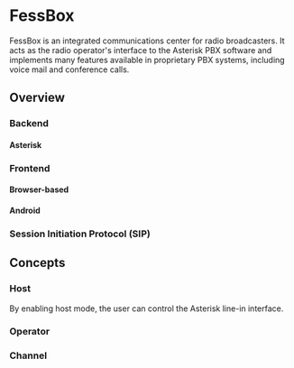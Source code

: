 # FessBox

FessBox is an integrated communications center for radio broadcasters. It acts as the radio operator's interface to the Asterisk PBX software and implements many features available in proprietary PBX systems, including voice mail and conference calls.

## Overview

### Backend

#### Asterisk

### Frontend

#### Browser-based

#### Android

### Session Initiation Protocol (SIP)

## Concepts

### Host

By enabling host mode, the user can control the Asterisk line-in interface.

### Operator

### Channel
